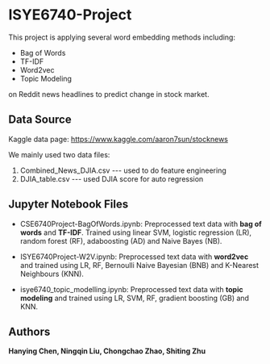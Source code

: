# ISYE6740-Project
This project is applying several word embedding methods including:
  * Bag of Words
  * TF-IDF
  * Word2vec
  * Topic Modeling 
  
on Reddit news headlines to predict change in stock market. 

## Data Source
Kaggle data page:
https://www.kaggle.com/aaron7sun/stocknews

We mainly used two data files:
1. Combined_News_DJIA.csv --- used to do feature engineering
2. DJIA_table.csv --- used DJIA score for auto regression

## Jupyter Notebook Files
* CSE6740Project-BagOfWords.ipynb: 
Preprocessed text data with **bag of words** and **TF-IDF**.
Trained using linear SVM, logistic regression (LR), random forest (RF), adaboosting (AD) and Naive Bayes (NB).

* ISYE6740Project-W2V.ipynb: 
Preprocessed text data with **word2vec** and trained using LR, RF,  Bernoulli Naive Bayesian (BNB) and K-Nearest Neighbours (KNN).

* isye6740_topic_modelling.ipynb: 
Preprocessed text data with **topic modeling** and trained using LR, SVM, RF, gradient boosting (GB) and KNN. 

## Authors
**Hanying Chen, Ningqin Liu, Chongchao Zhao, Shiting Zhu** 

